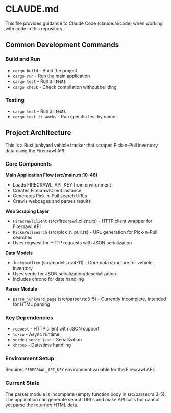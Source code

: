 # CLAUDE.md

This file provides guidance to Claude Code (claude.ai/code) when working with code in this repository.

## Common Development Commands

### Build and Run
- `cargo build` - Build the project
- `cargo run` - Run the main application
- `cargo test` - Run all tests
- `cargo check` - Check compilation without building

### Testing
- `cargo test` - Run all tests
- `cargo test it_works` - Run specific test by name

## Project Architecture

This is a Rust junkyard vehicle tracker that scrapes Pick-n-Pull inventory data using the Firecrawl API.

### Core Components

**Main Application Flow (src/main.rs:10-46)**
- Loads FIRECRAWL_API_KEY from environment
- Creates FirecrawlClient instance
- Generates Pick-n-Pull search URLs
- Crawls webpages and parses results

**Web Scraping Layer**
- `FirecrawlClient` (src/firecrawl_client.rs) - HTTP client wrapper for Firecrawl API
- `PicknPullSearch` (src/pick_n_pull.rs) - URL generation for Pick-n-Pull searches
- Uses reqwest for HTTP requests with JSON serialization

**Data Models**
- `JunkyardItem` (src/models.rs:4-11) - Core data structure for vehicle inventory
- Uses serde for JSON serialization/deserialization
- Includes chrono for date handling

**Parser Module**
- `parse_junkyard_page` (src/parser.rs:3-5) - Currently incomplete, intended for HTML parsing

### Key Dependencies
- `reqwest` - HTTP client with JSON support
- `tokio` - Async runtime
- `serde` / `serde_json` - Serialization
- `chrono` - Date/time handling

### Environment Setup
Requires `FIRECRAWL_API_KEY` environment variable for the Firecrawl API.

### Current State
The parser module is incomplete (empty function body in src/parser.rs:3-5). The application can generate search URLs and make API calls but cannot yet parse the returned HTML data.